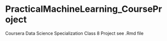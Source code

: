 # PracticalMachineLearning_CourseProject
Coursera Data Science Specialization Class 8 Project
see .Rmd file
